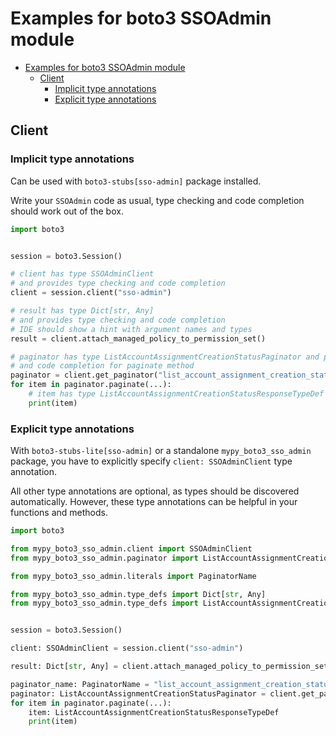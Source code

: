 <a id="examples-for-boto3-ssoadmin-module"></a>

# Examples for boto3 SSOAdmin module

- [Examples for boto3 SSOAdmin module](#examples-for-boto3-ssoadmin-module)
  - [Client](#client)
    - [Implicit type annotations](#implicit-type-annotations)
    - [Explicit type annotations](#explicit-type-annotations)

<a id="client"></a>

## Client

<a id="implicit-type-annotations"></a>

### Implicit type annotations

Can be used with `boto3-stubs[sso-admin]` package installed.

Write your `SSOAdmin` code as usual, type checking and code completion should
work out of the box.

```python
import boto3


session = boto3.Session()

# client has type SSOAdminClient
# and provides type checking and code completion
client = session.client("sso-admin")

# result has type Dict[str, Any]
# and provides type checking and code completion
# IDE should show a hint with argument names and types
result = client.attach_managed_policy_to_permission_set()

# paginator has type ListAccountAssignmentCreationStatusPaginator and provides type checking
# and code completion for paginate method
paginator = client.get_paginator("list_account_assignment_creation_status")
for item in paginator.paginate(...):
    # item has type ListAccountAssignmentCreationStatusResponseTypeDef
    print(item)
```

<a id="explicit-type-annotations"></a>

### Explicit type annotations

With `boto3-stubs-lite[sso-admin]` or a standalone `mypy_boto3_sso_admin`
package, you have to explicitly specify `client: SSOAdminClient` type
annotation.

All other type annotations are optional, as types should be discovered
automatically. However, these type annotations can be helpful in your functions
and methods.

```python
import boto3

from mypy_boto3_sso_admin.client import SSOAdminClient
from mypy_boto3_sso_admin.paginator import ListAccountAssignmentCreationStatusPaginator

from mypy_boto3_sso_admin.literals import PaginatorName

from mypy_boto3_sso_admin.type_defs import Dict[str, Any]
from mypy_boto3_sso_admin.type_defs import ListAccountAssignmentCreationStatusResponseTypeDef


session = boto3.Session()

client: SSOAdminClient = session.client("sso-admin")

result: Dict[str, Any] = client.attach_managed_policy_to_permission_set()

paginator_name: PaginatorName = "list_account_assignment_creation_status"
paginator: ListAccountAssignmentCreationStatusPaginator = client.get_paginator(paginator_name)
for item in paginator.paginate(...):
    item: ListAccountAssignmentCreationStatusResponseTypeDef
    print(item)
```
